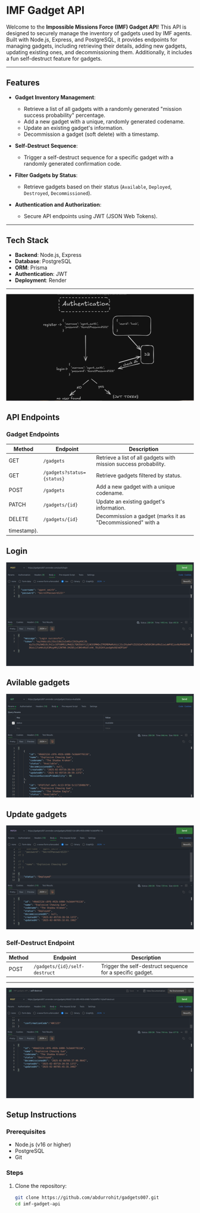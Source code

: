 # IMF Gadget API

Welcome to the **Impossible Missions Force (IMF) Gadget API**! This API is designed to securely manage the inventory of gadgets used by IMF agents. Built with Node.js, Express, and PostgreSQL, it provides endpoints for managing gadgets, including retrieving their details, adding new gadgets, updating existing ones, and decommissioning them. Additionally, it includes a fun self-destruct feature for gadgets.

---

## **Features**

- **Gadget Inventory Management**:
  - Retrieve a list of all gadgets with a randomly generated "mission success probability" percentage.
  - Add a new gadget with a unique, randomly generated codename.
  - Update an existing gadget's information.
  - Decommission a gadget (soft delete) with a timestamp.

- **Self-Destruct Sequence**:
  - Trigger a self-destruct sequence for a specific gadget with a randomly generated confirmation code.

- **Filter Gadgets by Status**:
  - Retrieve gadgets based on their status (`Available`, `Deployed`, `Destroyed`, `Decommissioned`).

- **Authentication and Authorization**:
  - Secure API endpoints using JWT (JSON Web Tokens).

---

## **Tech Stack**

- **Backend**: Node.js, Express
- **Database**: PostgreSQL
- **ORM**: Prisma
- **Authentication**: JWT
- **Deployment**: Render

---
![auth-paper-dfd](images/image.png)
## **API Endpoints**

### **Gadget Endpoints**

| Method | Endpoint                  | Description                                                                 |
|--------|---------------------------|-----------------------------------------------------------------------------|
| GET    | `/gadgets`                | Retrieve a list of all gadgets with mission success probability.            |
| GET    | `/gadgets?status={status}`| Retrieve gadgets filtered by status.                                        |
| POST   | `/gadgets`                | Add a new gadget with a unique codename.                                    |
| PATCH  | `/gadgets/{id}`           | Update an existing gadget's information.                                    |
| DELETE | `/gadgets/{id}`           | Decommission a gadget (marks it as "Decommissioned" with a 
timestamp).      |
## Login
![login](images/image0.png)
## Avilable gadgets
![available](images/image-1.png)
## Update gadgets
![update](images/image-2.png)

### **Self-Destruct Endpoint**

| Method | Endpoint                          | Description                                                                 |
|--------|-----------------------------------|-----------------------------------------------------------------------------|
| POST   | `/gadgets/{id}/self-destruct`     | Trigger the self-destruct sequence for a specific gadget.                   |

---
![self-destruct](images/image002.png)
## **Setup Instructions**

### **Prerequisites**

- Node.js (v16 or higher)
- PostgreSQL
- Git

### **Steps**

1. Clone the repository:
   ```bash
   git clone https://github.com/abdurrohit/gadgets007.git
   cd imf-gadget-api
